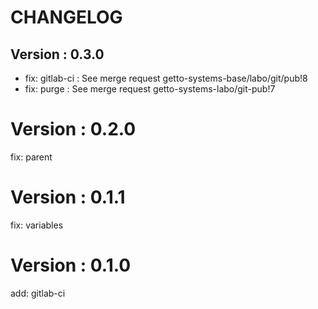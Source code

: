 # CHANGELOG

## Version : 0.3.0

- fix: gitlab-ci : See merge request getto-systems-base/labo/git/pub!8
- fix: purge : See merge request getto-systems-labo/git-pub!7

# Version : 0.2.0

fix: parent

# Version : 0.1.1

fix: variables

# Version : 0.1.0

add: gitlab-ci

